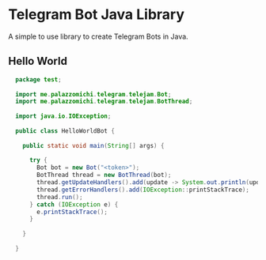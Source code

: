 # Telegram Bot Java Library
A simple to use library to create Telegram Bots in Java.

## Hello World
```java
  package test;
  
  import me.palazzomichi.telegram.telejam.Bot;
  import me.palazzomichi.telegram.telejam.BotThread;
  
  import java.io.IOException;
  
  public class HelloWorldBot {
  
    public static void main(String[] args) {
  
      try {
        Bot bot = new Bot("<token>");
        BotThread thread = new BotThread(bot);
        thread.getUpdateHandlers().add(update -> System.out.println(update.toJson()));
        thread.getErrorHandlers().add(IOException::printStackTrace);
        thread.run();
      } catch (IOException e) {
        e.printStackTrace();
      }
  
    }
  
  }
```